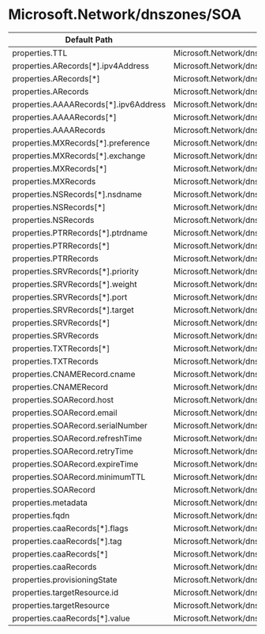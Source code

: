 # Microsoft.Network/dnszones/SOA

| Default Path | Alias |
|---|---|
| properties.TTL | Microsoft.Network/dnszones/SOA/TTL |
| properties.ARecords[*].ipv4Address | Microsoft.Network/dnszones/SOA/ARecords[*].ipv4Address |
| properties.ARecords[*] | Microsoft.Network/dnszones/SOA/ARecords[*] |
| properties.ARecords | Microsoft.Network/dnszones/SOA/ARecords |
| properties.AAAARecords[*].ipv6Address | Microsoft.Network/dnszones/SOA/AAAARecords[*].ipv6Address |
| properties.AAAARecords[*] | Microsoft.Network/dnszones/SOA/AAAARecords[*] |
| properties.AAAARecords | Microsoft.Network/dnszones/SOA/AAAARecords |
| properties.MXRecords[*].preference | Microsoft.Network/dnszones/SOA/MXRecords[*].preference |
| properties.MXRecords[*].exchange | Microsoft.Network/dnszones/SOA/MXRecords[*].exchange |
| properties.MXRecords[*] | Microsoft.Network/dnszones/SOA/MXRecords[*] |
| properties.MXRecords | Microsoft.Network/dnszones/SOA/MXRecords |
| properties.NSRecords[*].nsdname | Microsoft.Network/dnszones/SOA/NSRecords[*].nsdname |
| properties.NSRecords[*] | Microsoft.Network/dnszones/SOA/NSRecords[*] |
| properties.NSRecords | Microsoft.Network/dnszones/SOA/NSRecords |
| properties.PTRRecords[*].ptrdname | Microsoft.Network/dnszones/SOA/PTRRecords[*].ptrdname |
| properties.PTRRecords[*] | Microsoft.Network/dnszones/SOA/PTRRecords[*] |
| properties.PTRRecords | Microsoft.Network/dnszones/SOA/PTRRecords |
| properties.SRVRecords[*].priority | Microsoft.Network/dnszones/SOA/SRVRecords[*].priority |
| properties.SRVRecords[*].weight | Microsoft.Network/dnszones/SOA/SRVRecords[*].weight |
| properties.SRVRecords[*].port | Microsoft.Network/dnszones/SOA/SRVRecords[*].port |
| properties.SRVRecords[*].target | Microsoft.Network/dnszones/SOA/SRVRecords[*].target |
| properties.SRVRecords[*] | Microsoft.Network/dnszones/SOA/SRVRecords[*] |
| properties.SRVRecords | Microsoft.Network/dnszones/SOA/SRVRecords |
| properties.TXTRecords[*] | Microsoft.Network/dnszones/SOA/TXTRecords[*] |
| properties.TXTRecords | Microsoft.Network/dnszones/SOA/TXTRecords |
| properties.CNAMERecord.cname | Microsoft.Network/dnszones/SOA/CNAMERecord.cname |
| properties.CNAMERecord | Microsoft.Network/dnszones/SOA/CNAMERecord |
| properties.SOARecord.host | Microsoft.Network/dnszones/SOA/SOARecord.host |
| properties.SOARecord.email | Microsoft.Network/dnszones/SOA/SOARecord.email |
| properties.SOARecord.serialNumber | Microsoft.Network/dnszones/SOA/SOARecord.serialNumber |
| properties.SOARecord.refreshTime | Microsoft.Network/dnszones/SOA/SOARecord.refreshTime |
| properties.SOARecord.retryTime | Microsoft.Network/dnszones/SOA/SOARecord.retryTime |
| properties.SOARecord.expireTime | Microsoft.Network/dnszones/SOA/SOARecord.expireTime |
| properties.SOARecord.minimumTTL | Microsoft.Network/dnszones/SOA/SOARecord.minimumTTL |
| properties.SOARecord | Microsoft.Network/dnszones/SOA/SOARecord |
| properties.metadata | Microsoft.Network/dnszones/SOA/metadata |
| properties.fqdn | Microsoft.Network/dnszones/SOA/fqdn |
| properties.caaRecords[*].flags | Microsoft.Network/dnszones/SOA/caaRecords[*].flags |
| properties.caaRecords[*].tag | Microsoft.Network/dnszones/SOA/caaRecords[*].tag |
| properties.caaRecords[*] | Microsoft.Network/dnszones/SOA/caaRecords[*] |
| properties.caaRecords | Microsoft.Network/dnszones/SOA/caaRecords |
| properties.provisioningState | Microsoft.Network/dnszones/SOA/provisioningState |
| properties.targetResource.id | Microsoft.Network/dnszones/SOA/targetResource.id |
| properties.targetResource | Microsoft.Network/dnszones/SOA/targetResource |
| properties.caaRecords[*].value | Microsoft.Network/dnszones/SOA/caaRecords[*].value |

